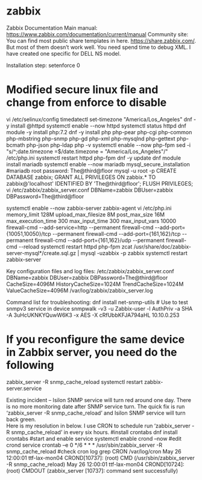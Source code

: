 # zabbix

Zabbix Documentation 
Main manual: https://www.zabbix.com/documentation/current/manual
Community site: You can find most public share templates in here.  https://share.zabbix.com/. But most of them doesn’t work well. You need spend time to debug XML.  I have created one specific for DELL NS model. 

Installation step:
setenforce 0
# Modified secure linux file and change from enforce to disable
vi /etc/selinux/config
timedatectl set-timezone "America/Los_Angeles" 
dnf -y install @httpd
systemctl enable --now httpd
systemctl status httpd
dnf module -y install php:7.2
dnf -y install php php-pear php-cgi php-common php-mbstring php-snmp php-gd php-xml php-mysqlnd php-gettext php-bcmath php-json php-ldap
php -v
systemctl enable --now php-fpm
sed -i "s/^;date.timezone =$/date.timezone = \"America\/Los_Angeles\"/" /etc/php.ini
systemctl restart httpd php-fpm
dnf -y update
dnf module install mariadb
systemctl enable --now mariadb
mysql_secure_installation 
#mariadb root password: The@third@floor
mysql -u root -p
CREATE DATABASE zabbix;
GRANT ALL PRIVILEGES ON zabbix.* TO zabbix@'localhost' IDENTIFIED BY 'The@third@floor';
FLUSH PRIVILEGES;
vi /etc/zabbix/zabbix_server.conf
DBName=zabbix
DBUser=zabbix
DBPassword=The@third@floor

systemctl enable --now zabbix-server zabbix-agent
vi /etc/php.ini
memory_limit 128M
upload_max_filesize 8M
post_max_size 16M
max_execution_time 300
max_input_time 300
max_input_vars 10000
firewall-cmd --add-service=http --permanent
firewall-cmd --add-port={10051,10050}/tcp --permanent
firewall-cmd --add-port={161,162}/tcp --permanent
firewall-cmd --add-port={161,162}/udp --permanent
firewall-cmd --reload
systemctl restart httpd php-fpm
zcat /usr/share/doc/zabbix-server-mysql*/create.sql.gz | mysql -uzabbix -p zabbix
	systemctl restart zabbix-server

Key configuration files and log files: 
/etc/zabbix/zabbix_server.conf
	DBName=zabbix
DBUser=zabbix
DBPassword=The@third@floor
CacheSize=4096M
HistoryCacheSize=1024M
TrendCacheSize=1024M
ValueCacheSize=4096M
/var/log/zabbix/zabbix_server.log

Command list for troubleshooting:
	dnf install net-snmp-utils
	# Use to test snmpv3 service in device
snmpwalk -v3 -u Zabbix-user -l AuthPriv -a SHA -A 3uHcUKNKYQuwW6K3 -x AES -X cRfUbbKFJA794aHL 10.10.0.253
# If you reconfigure the same device in Zabbix server, you need do the following 
zabbix_server -R snmp_cache_reload 
systemctl restart zabbix-server.service

Existing incident – 
Isilon SNMP service will turn red around one day.  There is no more monitoring date after SNMP service turn. The quick fix is run ‘zabbix_server -R snmp_cache_reload’ and Isilon SNMP service will turn back green.  
Here is my resolution in below. I use CRON to schedule run ‘zabbix_server -R snmp_cache_reload’ in every six hours. 
#install crontabs
dnf install crontabs
#start and enable service
systemctl enable crond –now
#edit crond service
crontab –e
0 */6 * * * /usr/sbin/zabbix_server -R snmp_cache_reload
#check cron log
grep CRON /var/log/cron
May 26 12:00:01 ttf-lax-mon04 CROND[10737]: (root) CMD (/usr/sbin/zabbix_server -R snmp_cache_reload)
May 26 12:00:01 ttf-lax-mon04 CROND[10724]: (root) CMDOUT (zabbix_server [10737]: command sent successfully)	
 

